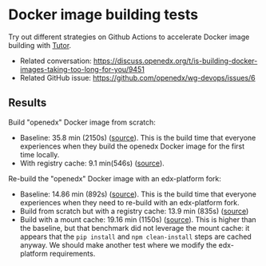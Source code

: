 # Docker image building tests

Try out different strategies on Github Actions to accelerate Docker image building with [Tutor](https://docs.tutor.overhang.io/).

* Related conversation: https://discuss.openedx.org/t/is-building-docker-images-taking-too-long-for-you/9451
* Related GitHub issue: https://github.com/openedx/wg-devops/issues/6

## Results

Build "openedx" Docker image from scratch:

* Baseline: 35.8 min (2150s) ([source](https://github.com/overhangio/test-docker-build/actions/runs/4447024271/jobs/7847560759)). This is the build time that everyone experiences when they build the openedx Docker image for the first time locally.
* With registry cache: 9.1 min(546s) ([source](https://github.com/overhangio/test-docker-build/actions/runs/4447024271/jobs/7847560948)).

Re-build the "openedx" Docker image with an edx-platform fork:

* Baseline: 14.86 min (892s) ([source](https://github.com/overhangio/test-docker-build/actions/runs/4691689809/jobs/8316474039)). This is the build time that everyone experiences when they need to re-build with an edx-platform fork.
* Build from scratch but with a registry cache: 13.9 min (835s) ([source](https://github.com/overhangio/test-docker-build/actions/runs/4692343141/jobs/8332340224))
* Build with a mount cache: 19.16 min (1150s) ([source](https://github.com/overhangio/test-docker-build/actions/runs/4691689809/jobs/8316473640)). This is higher than the baseline, but that benchmark did not leverage the mount cache: it appears that the `pip install` and `npm clean-install` steps are cached anyway. We should make another test where we modify the edx-platform requirements.
